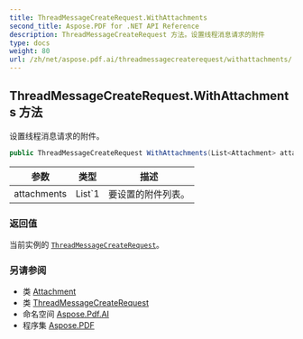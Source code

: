 ```yaml
---
title: ThreadMessageCreateRequest.WithAttachments
second_title: Aspose.PDF for .NET API Reference
description: ThreadMessageCreateRequest 方法。设置线程消息请求的附件
type: docs
weight: 80
url: /zh/net/aspose.pdf.ai/threadmessagecreaterequest/withattachments/
---
```

## ThreadMessageCreateRequest.WithAttachments 方法

设置线程消息请求的附件。

```csharp
public ThreadMessageCreateRequest WithAttachments(List<Attachment> attachments)
```

| 参数 | 类型 | 描述 |
| --- | --- | --- |
| attachments | List`1 | 要设置的附件列表。 |

### 返回值

当前实例的 [`ThreadMessageCreateRequest`](../)。

### 另请参阅

* 类 [Attachment](../../attachment/)
* 类 [ThreadMessageCreateRequest](../)
* 命名空间 [Aspose.Pdf.AI](../../../aspose.pdf.ai/)
* 程序集 [Aspose.PDF](../../../)